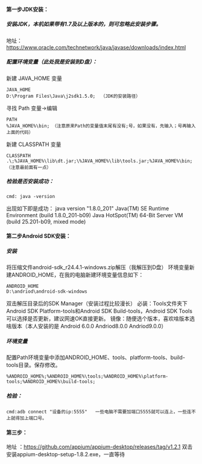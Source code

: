 #### 第一步JDK安装：

##### 安装JDK，本机如果带有1.7及以上版本的，则可忽略此安装步骤。

地址： https://www.oracle.com/technetwork/java/javase/downloads/index.html 


##### 配置环境变量（此处我是安装到D盘）：
新建 JAVA_HOME 变量          
```
JAVA_HOME  
D:\Program Files\Java\j2sdk1.5.0;  （JDK的安装路径） 
```
寻找 Path 变量→编辑            
```
PATH              
%JAVA_HOME%\bin; （注意原来Path的变量值末尾有没有;号，如果没有，先输入；号再输入上面的代码）
```
新建 CLASSPATH 变量         
```
CLASSPATH  .\;%JAVA_HOME%\lib\dt.jar;\%JAVA_HOME%\lib\tools.jar;%JAVA_HOME%\bin;（注意最前面有一点）
```

##### 检验是否安装成功：
```
cmd: java -version
```
出现如下即是成功：
java version "1.8.0_201"
Java(TM) SE Runtime Environment (build 1.8.0_201-b09)
Java HotSpot(TM) 64-Bit Server VM (build 25.201-b09, mixed mode)


#### 第二步Android SDK安装：
##### 安装
将压缩文件android-sdk_r24.4.1-windows.zip解压（我解压到D盘）
环境变量新建ANDROID_HOME，在我的电脑新建环境变量信息如下：
```
ANDROID_HOME 
D:\andriod\android-sdk-windows
```

双击解压目录后的SDK Manager（安装过程比较漫长）
必装：Tools文件夹下Android SDK Platform-tools和Android SDK Build-tools，Android SDK Tools可以选择是否更新，建议网速OK直接更新。
镜像：随便选个版本，喜欢啥版本选啥版本（本人安装的是 Android 6.0.0 Andriod8.0.0 Andriod9.0.0）

##### 环境变量
配置Path环境变量中添加ANDROID_HOME、tools、platform-tools、build-tools目录。保存修改。

```
%ANDROID_HOME%;%ANDROID_HOME%\tools;%ANDROID_HOME%\platform-tools;%ANDROID_HOME%\build-tools;
```


##### 检验：
```
cmd:adb connect "设备的ip:5555"   一些电脑不需要加端口5555就可以连上，一些连不上就得加上端口号。
```

#### 第三步：
地址 ：https://github.com/appium/appium-desktop/releases/tag/v1.2.1
双击安装appium-desktop-setup-1.8.2.exe，一直等待


